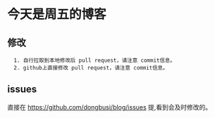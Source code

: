 # 今天是周五的博客

## 修改
  ```
    1. 自行拉取到本地修改后 pull request，请注意 commit信息。
    2. github上直接修改 pull request，请注意 commit信息。
  ```

## issues

  直接在 https://github.com/dongbusi/blog/issues 提,看到会及时修改的。